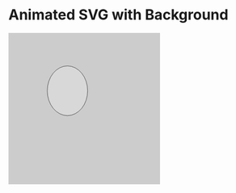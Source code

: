 # Animated SVG with Background

<img src="data:image/svg+xml;utf8,
%3Csvg xmlns='http://www.w3.org/2000/svg' viewBox='0 0 500 500'%3E
%3Crect width='500' height='500' fill='%23cccccc'/%3E
%3Cellipse style='fill: rgb(216, 216, 216); stroke: rgb(0, 0, 0);' cx='180.531' cy='191.064' rx='66.578' ry='82.011'%3E
%3CanimateTransform type='translate' additive='sum' attributeName='transform' values='0 0;118 0;0 0' dur='2s' fill='freeze' keyTimes='0; 0.5; 1' repeatCount='indefinite'/%3E
%3C/ellipse%3E
%3C/svg%3E" width="300" />

